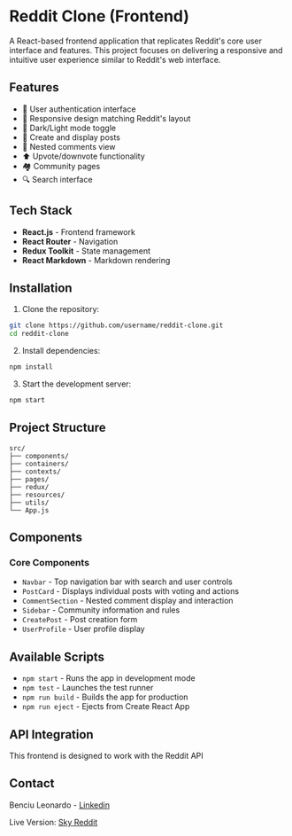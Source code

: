 # Reddit Clone (Frontend)

A React-based frontend application that replicates Reddit's core user interface and features. This project focuses on delivering a responsive and intuitive user experience similar to Reddit's web interface.

## Features

- 👤 User authentication interface
- 📱 Responsive design matching Reddit's layout
- 🌙 Dark/Light mode toggle
- 📝 Create and display posts
- 💬 Nested comments view
- ⬆️ Upvote/downvote functionality
- 🏘️ Community pages
- 🔍 Search interface

## Tech Stack

- **React.js** - Frontend framework
- **React Router** - Navigation
- **Redux Toolkit** - State management
- **React Markdown** - Markdown rendering

## Installation

1. Clone the repository:
```bash
git clone https://github.com/username/reddit-clone.git
cd reddit-clone
```

2. Install dependencies:
```bash
npm install
```

3. Start the development server:
```bash
npm start
```

## Project Structure

```
src/
├── components/         
├── containers/         
├── contexts/          
├── pages/            
├── redux/           
├── resources/
├── utils/         
└── App.js          
```

## Components

### Core Components
- `Navbar` - Top navigation bar with search and user controls
- `PostCard` - Displays individual posts with voting and actions
- `CommentSection` - Nested comment display and interaction
- `Sidebar` - Community information and rules
- `CreatePost` - Post creation form
- `UserProfile` - User profile display

## Available Scripts

- `npm start` - Runs the app in development mode
- `npm test` - Launches the test runner
- `npm run build` - Builds the app for production
- `npm run eject` - Ejects from Create React App

## API Integration

This frontend is designed to work with the Reddit API


## Contact

Benciu Leonardo - [Linkedin](https://www.linkedin.com/in/leonardo-benciu-a02a7828a/)

Live Version: [Sky Reddit](https://sky-reddit.netlify.app/)

